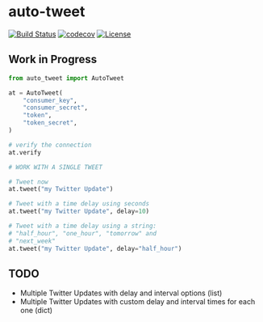# auto-tweet

[![Build Status](https://travis-ci.org/wilfredinni/auto-tweet.svg?branch=master)](https://travis-ci.org/wilfredinni/auto-tweet)
[![codecov](https://codecov.io/gh/wilfredinni/auto-tweet/branch/master/graph/badge.svg)](https://codecov.io/gh/wilfredinni/auto-tweet)
[![License](https://img.shields.io/badge/License-Apache%202.0-blue.svg)](https://opensource.org/licenses/Apache-2.0)

## Work in Progress

```python
from auto_tweet import AutoTweet

at = AutoTweet(
    "consumer_key",
    "consumer_secret",
    "token",
    "token_secret",
)

# verify the connection
at.verify

# WORK WITH A SINGLE TWEET

# Tweet now
at.tweet("my Twitter Update")

# Tweet with a time delay using seconds
at.tweet("my Twitter Update", delay=10)

# Tweet with a time delay using a string:
# "half_hour", "one_hour", "tomorrow" and
# "next_week"
at.tweet("my Twitter Update", delay="half_hour")
```

## TODO

- Multiple Twitter Updates with delay and interval options (list)
- Multiple Twitter Updates with custom delay and interval times for each one (dict)
